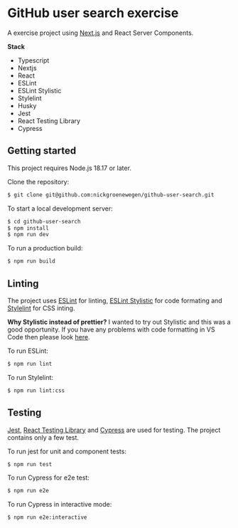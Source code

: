 # GitHub user search exercise
A exercise project using [Next.js](https://nextjs.org/) and React Server Components.

**Stack**
- Typescript
- Nextjs
- React
- ESLint
- ESLint Stylistic
- Stylelint
- Husky
- Jest
- React Testing Library
- Cypress

## Getting started
This project requires Node.js 18.17 or later.

Clone the repository:
```sh
$ git clone git@github.com:nickgroenewegen/github-user-search.git
```
To start a local development server:
```sh
$ cd github-user-search
$ npm install
$ npm run dev
```
To run a production build:
```sh
$ npm run build
```

## Linting
The project uses [ESLint](https://eslint.org/) for linting, [ESLint Stylistic](https://eslint.style/) for code formating and [Stylelint](https://stylelint.io/) for CSS inting.

**Why Stylistic instead of prettier?**
I wanted to try out Stylistic and this was a good opportunity. If you have any problems with code formatting in VS Code then please look [here](https://eslint.style/guide/faq#how-to-auto-format-on-save).

To run ESLint:
```sh
$ npm run lint
```

To run Stylelint:
```sh
$ npm run lint:css
```

## Testing
[Jest](https://jestjs.io/), [React Testing Library](https://testing-library.com/docs/react-testing-library/intro/) and [Cypress](https://docs.cypress.io/guides/overview/why-cypress) are used for testing. The project contains only a few test.

To run jest for unit and component tests:
```sh
$ npm run test
```

To run Cypress for e2e test:
```sh
$ npm run e2e
```

To run Cypress in interactive mode:
```sh
$ npm run e2e:interactive
```